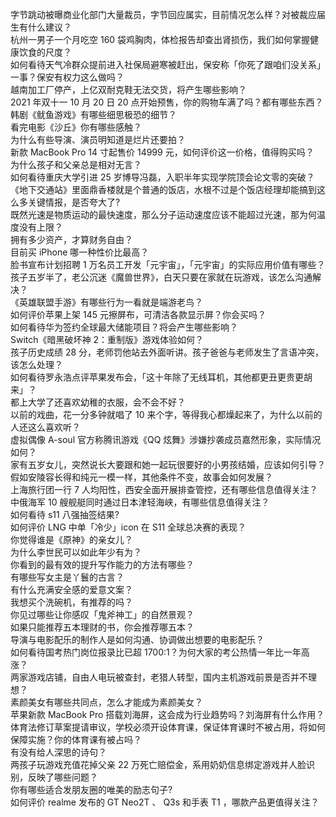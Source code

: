 字节跳动被曝商业化部门大量裁员，字节回应属实，目前情况怎么样？对被裁应届生有什么建议？  
杭州一男子一个月吃空 160 袋鸡胸肉，体检报告却查出肾损伤，我们如何掌握健康饮食的尺度？  
如何看待天气冷群众提前进入社保局避寒被赶出，保安称「你死了跟咱们没关系」一事？保安有权力这么做吗？  
越南加工厂停产，上亿双耐克鞋无法交货，将产生哪些影响？  
2021 年双十一 10 月 20 日 20 点开始预售，你的购物车满了吗？都有哪些东西？  
韩剧《鱿鱼游戏》有哪些细思极恐的细节？  
看完电影《沙丘》你有哪些感触？  
为什么有些导演、演员明知道是烂片还要拍？  
新款 MacBook Pro 14 寸起售价 14999 元，如何评价这一价格，值得购买吗？  
为什么孩子和父亲总是相对无言？  
如何看待重庆大学引进 25 岁博导冯磊，入职半年实现学院顶会论文零的突破？  
《地下交通站》里面鼎香楼就是个普通的饭店，水根不过是个饭店经理却能搞到这么多关键情报，是否夸大了?  
既然光速是物质运动的最快速度，那么分子运动速度应该不能超过光速，那为何温度没有上限？  
拥有多少资产，才算财务自由？  
目前买 iPhone 哪一种性价比最高？  
脸书宣布计划招聘 1 万名员工开发「元宇宙」，「元宇宙」的实际应用价值有哪些？  
孩子五岁半了，老公沉迷《魔兽世界》，白天只要在家就在玩游戏，该怎么沟通解决？  
《英雄联盟手游》有哪些行为一看就是端游老鸟？  
如何评价苹果上架 145 元擦屏布，可清洁各款显示屏？你会买吗？  
如何看待华为签约全球最大储能项目？将会产生哪些影响？  
Switch《暗黑破坏神 2：重制版》游戏体验如何？  
孩子历史成绩 28 分，老师罚他站去外面听讲。孩子爸爸与老师发生了言语冲突，该怎么处理？  
如何看待罗永浩点评苹果发布会，「这十年除了无线耳机，其他都更丑更贵更胡来」？  
都上大学了还喜欢幼稚的衣服，会不会不好？  
以前的戏曲，花一分多钟就唱了 10 来个字，等得我心都燥起来了，为什么以前的人还这么喜欢听？  
虚拟偶像 A-soul 官方称腾讯游戏《QQ 炫舞》涉嫌抄袭成员嘉然形象，实际情况如何？  
家有五岁女儿，突然说长大要跟和她一起玩很要好的小男孩结婚，应该如何引导？  
假如安陵容长得和纯元一模一样，其他条件不变，故事会如何发展？  
上海旅行团一行 7 人均阳性，西安全面开展排查管控，还有哪些信息值得关注？  
中俄海军 10 艘舰艇同时通过日本津轻海峡，有哪些信息值得关注？  
如何看待 s11 八强抽签结果?  
如何评价 LNG 中单「冷少」icon 在 S11 全球总决赛的表现？  
你觉得谁是《原神》的亲女儿？  
为什么李世民可以如此年少有为？  
你看到的最有效的提升写作能力的方法有哪些？  
有哪些写女主是丫鬟的古言？  
有什么充满安全感的爱意文案？  
我想买个洗碗机，有推荐的吗？  
你见过哪些让你感叹「鬼斧神工」的自然景观？  
如果只能推荐五本理财的书，你会推荐哪五本？  
导演与电影配乐的制作人是如何沟通、协调做出想要的电影配乐？  
如何看待国考热门岗位报录比已超 1700:1？为何大家的考公热情一年比一年高涨？  
两家游戏店铺，自由人电玩被查封，老猎人转型，国内主机游戏前景是否并不理想？  
素颜美女有哪些共同点，怎么才能成为素颜美女？  
苹果新款 MacBook Pro 搭载刘海屏，这会成为行业趋势吗？刘海屏有什么作用？  
体育法修订草案提请审议，学校必须开设体育课，保证体育课时不被占用，将如何保障实施？你的体育课有被占吗？  
有没有给人深思的诗句？  
两孩子玩游戏充值花掉父亲 22 万死亡赔偿金，系用奶奶信息绑定游戏并人脸识别，反映了哪些问题？  
你有哪些适合发朋友圈的唯美的励志句子?  
如何评价 realme 发布的 GT Neo2T 、 Q3s 和手表 T1 ，哪款产品更值得关注？  
